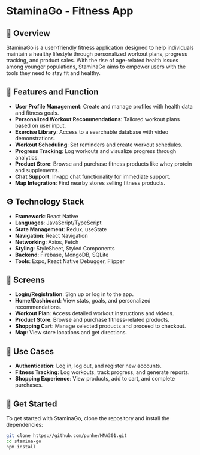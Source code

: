 # StaminaGo - Fitness App

## 📖 Overview
StaminaGo is a user-friendly fitness application designed to help individuals maintain a healthy lifestyle through personalized workout plans, progress tracking, and product sales. With the rise of age-related health issues among younger populations, StaminaGo aims to empower users with the tools they need to stay fit and healthy.

## 🚀 Features and Function
- **User Profile Management**: Create and manage profiles with health data and fitness goals.
- **Personalized Workout Recommendations**: Tailored workout plans based on user input.
- **Exercise Library**: Access to a searchable database with video demonstrations.
- **Workout Scheduling**: Set reminders and create workout schedules.
- **Progress Tracking**: Log workouts and visualize progress through analytics.
- **Product Store**: Browse and purchase fitness products like whey protein and supplements.
- **Chat Support**: In-app chat functionality for immediate support.
- **Map Integration**: Find nearby stores selling fitness products.

## ⚙️ Technology Stack
- **Framework**: React Native
- **Languages**: JavaScript/TypeScript
- **State Management**: Redux, useState
- **Navigation**: React Navigation
- **Networking**: Axios, Fetch
- **Styling**: StyleSheet, Styled Components
- **Backend**: Firebase, MongoDB, SQLite
- **Tools**: Expo, React Native Debugger, Flipper

## 📱 Screens
- **Login/Registration**: Sign up or log in to the app.
- **Home/Dashboard**: View stats, goals, and personalized recommendations.
- **Workout Plan**: Access detailed workout instructions and videos.
- **Product Store**: Browse and purchase fitness-related products.
- **Shopping Cart**: Manage selected products and proceed to checkout.
- **Map**: View store locations and get directions.

## 🔑 Use Cases
- **Authentication**: Log in, log out, and register new accounts.
- **Fitness Tracking**: Log workouts, track progress, and generate reports.
- **Shopping Experience**: View products, add to cart, and complete purchases.

## 🌟 Get Started
To get started with StaminaGo, clone the repository and install the dependencies:

```bash
git clone https://github.com/punhe/MMA301.git
cd stamina-go
npm install
